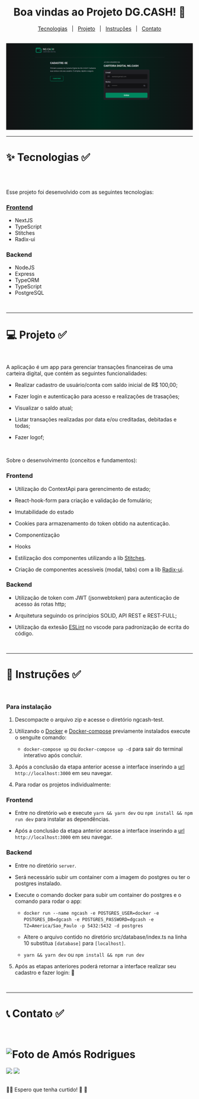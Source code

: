 <div align="center">
  <h1>
    Boa vindas ao Projeto DG.CASH! 🚀
  </h1>
<p align="center">
  <a href="#tecnologias">Tecnologias</a>&nbsp;&nbsp; |&nbsp;&nbsp;
  <a href="#projeto">Projeto</a>&nbsp;&nbsp; |&nbsp;&nbsp;
  <a href="#instruções">Instruções</a>&nbsp;&nbsp; |&nbsp;&nbsp;
  <a href="#contato">Contato</a>
</p>
<br>
    <img alt="App DG.CASH" title="DG.CASH Cateira Digital" src="./public/capa.png" />
</div>

---

<h1 id="tecnologias">✨ Tecnologias ✅</h1>

<br><br>

Esse projeto foi desenvolvido com as seguintes tecnologias:

### [Frontend](https://github.com/amosrodrigues/web-digital-cash)

- NextJS
- TypeScript
- Stitches
- Radix-ui

### Backend

- NodeJS
- Express
- TypeORM
- TypeScript
- PostgreSQL

<br>

---

<h1 id="projeto">💻 Projeto ✅</h1>

<br>

A aplicação é um app para gerenciar transações financeiras de uma carteira digital, que contém as seguintes funcionalidades:

- Realizar cadastro de usuário/conta com saldo inicial de R$ 100,00;

- Fazer login e autenticação para acesso e realizações de trasações;

- Visualizar o saldo atual;

- Listar transações realizadas por data e/ou creditadas, debitadas e todas;

- Fazer logof;

<br>

Sobre o desenvolvimento (conceitos e fundamentos):

### Frontend

- Utilização do ContextApi para gerencimento de estado;

- React-hook-form para criação e validação de fomulário;

- Imutabilidade do estado

- Cookies para armazenamento do token obtido na autenticação.

- Componentização

- Hooks

- Estilização dos componentes utilizando a lib [Stitches](https://stitches.dev/).

- Criação de componentes acessíveis (modal, tabs) com a lib [Radix-ui](https://www.radix-ui.com/).

### Backend

- Utilização de token com JWT (jsonwebtoken) para autenticação de acesso ás rotas http;

- Arquitetura seguindo os princípios SOLID, API REST e REST-FULL;

- Utilização da extesão [ESLint](https://eslint.org/) no vscode para padronização de ecrita do código.

<br>

---

<h1 id="instruções"> 🚀 Instruções ✅</h1>

<br>

### Para instalação

1. Descompacte o arquivo zip e acesse o diretório ngcash-test.

2. Utilizando o [Docker](https://www.docker.com/) e [Docker-compose](https://docs.docker.com/compose/) previamente instalados execute o senguite comando:

   - `docker-compose up` ou `docker-compose up -d` para sair do terminal interativo após concluir.

3. Após a conclusão da etapa anterior acesse a interface inserindo a [url](http://localhost:3000) `http://localhost:3000` em seu navegar.

4. Para rodar os projetos individualmente:

### Frontend

- Entre no diretório `web` e execute `yarn && yarn dev` ou `npm install && npm run dev` para instalar as dependências.

- Após a conclusão da etapa anterior acesse a interface inserindo a [url](http://localhost:3000) `http://localhost:3000` em seu navegar.

### Backend

- Entre no diretório `server`.

- Será necessário subir um container com a imagem do postgres ou ter o postgres instalado.

- Execute o comando docker para subir um container do postgres e o comando para rodar o app:

  - `docker run --name ngcash -e POSTGRES_USER=docker -e POSTGRES_DB=dgcash -e POSTGRES_PASSWORD=dgcash -e TZ=America/Sao_Paulo -p 5432:5432 -d postgres`

  - Altere o arquivo contido no diretório src/database/index.ts na linha 10 substitua `[database]` para `[localhost]`.

  - `yarn && yarn dev` ou `npm install && npm run dev`

5. Após as etapas anteriores poderá retornar a interface realizar seu cadastro e fazer login: 🎲

<br>

---

<h1 id="contato">📞 Contato ✅</h1>

<br>

<h1>
  <img alt="Foto de Amós Rodrigues" title="Amós Rodrigues" src="https://avatars.githubusercontent.com/u/73254602?v=4" width="200px"  />
</h1>

<div> 
  <a href = "mailto:amos.adm.rh@gmail.com"><img src="https://img.shields.io/badge/-Gmail-%23333?style=for-the-badge&logo=gmail&logoColor=white" target="_blank"></a>
  <a href="https://www.linkedin.com/in/amos-rodrigues-dev" target="_blank"><img src="https://img.shields.io/badge/-LinkedIn-%230077B5?style=for-the-badge&logo=linkedin&logoColor=white" target="_blank"></a> 
</div>

<br>

👋🏻 Espero que tenha curtido! 💜 💚
